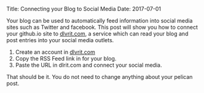 Title: Connecting your Blog to Social Media 
Date: 2017-07-01

Your blog can be used to automatically feed information into social media sites such as Twitter and facebook. This post will show you how to connect your github.io site to [dlvrit.com](//dlvrit.com/), a service which can read your blog and post entries into your social media outlets.  

1. Create an account in [dlvrit.com](//dlvrit.com/) 
2. Copy the RSS Feed link in for your blog. 
3. Paste the URL in dlrit.com and connect your social media.

That should be it. You do not need to change anything about your pelican post.

